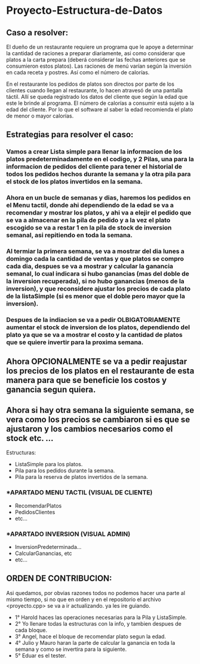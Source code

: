 ﻿# Proyecto-Estructura-de-Datos
## Caso a resolver:
El dueño de un restaurante requiere un programa que le apoye a determinar la cantidad de raciones a preparar diariamente, asi como considerar que platos a la carta prepara (deberá considerar las fechas anteriores que se consumieron estos platos).
Las raciones de menú varían según la inversión en cada receta y postres. Así como el número de calorías.

En el restaurante los pedidos de platos son directos por parte de los clientes cuando llegan al restaurante, lo hacen atravesó de una pantalla táctil. Allí se queda registrado los datos del cliente que según la edad que este le brinde al programa. El número de calorías a consumir está sujeto a la edad del cliente. Por lo que el software al saber la edad recomienda el plato de menor o mayor calorías.


## Estrategias para resolver el caso:
### Vamos a crear Lista simple para llenar la informacion de los platos predeterminadamente en el codigo, y 2 Pilas, una para la informacion de pedidos del cliente para tener el historial de todos los pedidos hechos durante la semana y la otra pila para el stock de los platos invertidos en la semana.

### Ahora en un bucle de semanas y dias, haremos los pedidos en el Menu tactil, donde ahi dependiendo de la edad se va a recomendar y mostrar los platos, y ahi va a elejir el pedido que se va a almacenar en la pila de pedido y a la vez el plato escogido se va a restar 1 en la pila de stock de inversion semanal, asi repitiendo en toda la semana.

### Al termiar la primera semana, se va a mostrar del dia lunes a domingo cada la cantidad de ventas y que platos se compro cada dia, despues se va a mostrar y calcular la ganancia semanal, lo cual indicara si hubo ganancias (mas del doble de la inversion recuperada), si no hubo ganancias (menos de la inversion), y que reconsidere ajustar los precios de cada plato de la listaSimple (si es menor que el doble pero mayor que la inversion).

### Despues de la indiacion se va a pedir OLBIGATORIAMENTE aumentar el stock de inversion de los platos, dependiendo del plato ya que se va a mostrar el costo y la cantidad de platos que se quiere invertir para la proxima semana.
## Ahora OPCIONALMENTE se va a pedir reajustar los precios de los platos en el restaurante de esta manera para que se beneficie los costos y ganancia segun quiera.
## Ahora si hay otra semana la siguiente semana, se vera como los precios se cambiaron si es que se ajustaron y los cambios necesarios como el stock etc. ...

Estructuras:
- ListaSimple para los platos.
- Pila para los pedidos durante la semana.
- Pila para la reserva de platos invertidos de la semana.

### *APARTADO MENU TACTIL (VISUAL DE CLIENTE)
* RecomendarPlatos
* PedidosClientes
* etc...
### *APARTADO INVERSION (VISUAL ADMIN)
* InversionPredeterminada...
* CalcularGanancias, etc
* etc...

## ORDEN DE CONTRIBUCION:
Asi quedamos, por obvias razones todos no podemos hacer una parte al mismo tiempo, si no que en orden y en el repositorio el archivo <proyecto.cpp> se va a ir actualizando.
ya les ire guiando.

* 1° Harold haces las operaciones necesarias para la Pila y ListaSimple.
* 2° Yo llenare todas la estructuras con la info, y tambien despues de cada bloque.
* 3° Angel, hace el bloque de recomendar plato segun la edad.
* 4° Julio y Mauro haran la parte de calcular la ganancia en toda la semana y como se invertira para la siguiente.
* 5° Eduar es el tester.


